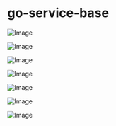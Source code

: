 go-service-base
=======

![Image](https://img.shields.io/github/v/tag/SENERGY-Platform/go-service-base?filter=util%2A&label=latest)

![Image](https://img.shields.io/github/v/tag/SENERGY-Platform/go-service-base?filter=watchdog%2A&label=latest)

![Image](https://img.shields.io/github/v/tag/SENERGY-Platform/go-service-base?filter=job-hdl%2A&label=latest)

![Image](https://img.shields.io/github/v/tag/SENERGY-Platform/go-service-base?filter=job-hdl/lib%2A&label=latest)

![Image](https://img.shields.io/github/v/tag/SENERGY-Platform/go-service-base?filter=context-hdl%2A&label=latest)

![Image](https://img.shields.io/github/v/tag/SENERGY-Platform/go-service-base?filter=srv-info-hdl%2A&label=latest)

![Image](https://img.shields.io/github/v/tag/SENERGY-Platform/go-service-base?filter=srv-info-hdl/lib%2A&label=latest)